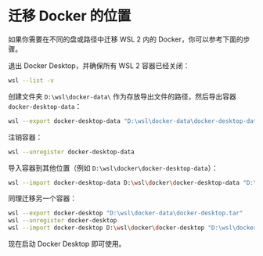 # 迁移 Docker 的位置

如果你需要在不同的盘或路径中迁移 WSL 2 内的 Docker，你可以参考下面的步骤。

退出 Docker Desktop，并确保所有 WSL 2 容器已经关闭：

```bash
wsl --list -v
```

创建文件夹 `D:\wsl\docker-data\` 作为存放导出文件的路径，然后导出容器 `docker-desktop-data`：

```bash
wsl --export docker-desktop-data "D:\wsl\docker-data\docker-desktop-data.tar"
```

注销容器：

```bash
wsl --unregister docker-desktop-data
```

导入容器到其他位置（例如 `D:\wsl\docker\docker-desktop-data`）：

```bash
wsl --import docker-desktop-data D:\wsl\docker\docker-desktop-data "D:\wsl\docker-data\docker-desktop-data.tar" --version 2
```

同理迁移另一个容器：

```bash
wsl --export docker-desktop "D:\wsl\docker-data\docker-desktop.tar"
wsl --unregister docker-desktop
wsl --import docker-desktop D:\wsl\docker\docker-desktop "D:\wsl\docker-data\docker-desktop.tar" --version 2
```

现在启动 Docker Desktop 即可使用。
